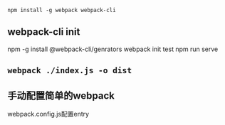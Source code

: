`npm install -g webpack webpack-cli`

## webpack-cli init
npm -g install @webpack-cli/genrators
webpack init test
npm run serve

## `webpack ./index.js -o dist`


## 手动配置简单的webpack
webpack.config.js配置entry
